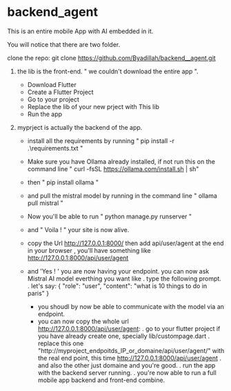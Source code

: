 # backend_agent
This is an entire mobile App with  AI embedded in it.

You will notice that there are two folder.

  clone the repo: git clone https://github.com/Byadillah/backend__agent.git

  1. the lib is the front-end. " we couldn't download the entire app ".
       - Download Flutter
       - Create a Flutter Project
       - Go to your project
       - Replace the lib of your new prject with This lib 
       - Run the app
  
  2. myprject is actually the backend of the app.
       - install all the requirements by running  "  pip install -r .\requirements.txt "
       - Make sure you have Ollama already installed, if not run this on the command line " curl -fsSL https://ollama.com/install.sh | sh"
       - then " pip install ollama "
       - and pull the mistral model by running in the command line " ollama pull mistral "
       - Now you'll be able to run " python manage.py runserver "
       - and " Voila ! "  your site is now alive. 
       - copy the Url  http://127.0.0.1:8000/   then add  api/user/agent  at the end in your browser , you'll have something like http://127.0.0.1:8000/api/user/agent
       - and 'Yes ! ' you are now having your endpoint. you can now ask  Mistral AI model everthing you want like
          . type the following prompt.
          . let's say:
                     {
                        "role": "user",
                        "content": "what is 10 things to do in paris"
                      }
           
         - you shoudl by now be able to communicate with the model via an endpoint.
         - you can now copy the whole url http://127.0.0.1:8000/api/user/agent:
               .  go to your flutter project if you have already create one, specially lib/custompage.dart
               .  replace this one "http://myproject_endpoitds_IP_or_domaine/api/user/agent/"  with the real end point, this time  http://127.0.0.1:8000/api/user/agent
               .  and also the other just domaine and you're good.
               .  run the app with the backend server running.
               .  you're now able to run a full mobile app backend and front-end combine. 
